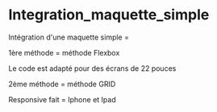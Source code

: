 # Integration_maquette_simple

Intégration d'une maquette simple = 

1ère méthode = méthode Flexbox

Le code est adapté pour des écrans de 22 pouces 

2ème méthode = méthode GRID

Responsive fait = Iphone et Ipad


